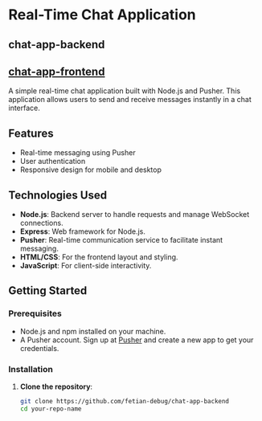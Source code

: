 # Real-Time Chat Application
## chat-app-backend 
## [chat-app-frontend](https://github.com/fetian-debug/chat-app-frontend)
A simple real-time chat application built with Node.js and Pusher. This application allows users to send and receive messages instantly in a chat interface.

## Features

- Real-time messaging using Pusher
- User authentication
- Responsive design for mobile and desktop

## Technologies Used

- **Node.js**: Backend server to handle requests and manage WebSocket connections.
- **Express**: Web framework for Node.js.
- **Pusher**: Real-time communication service to facilitate instant messaging.
- **HTML/CSS**: For the frontend layout and styling.
- **JavaScript**: For client-side interactivity.

## Getting Started

### Prerequisites

- Node.js and npm installed on your machine.
- A Pusher account. Sign up at [Pusher](https://pusher.com/) and create a new app to get your credentials.

### Installation

1. **Clone the repository**:

   ```bash
   git clone https://github.com/fetian-debug/chat-app-backend
   cd your-repo-name
